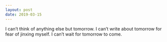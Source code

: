```yaml
---
layout: post
date: 2019-03-15
---
```


I can’t think of anything else but tomorrow. I can’t write about tomorrow for fear of jinxing myself. I can’t wait for tomorrow to come. 
